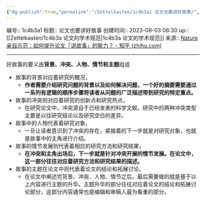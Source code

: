 ```yaml
---
{"dg-publish":true,"permalink":"/Zettelkasten/1c4b3a1 论文也要讲好故事/","dgPassFrontmatter":true}
---
```


编号:: 1c4b3a1
标题:: 论文也要讲好故事
创建时间:: 2023-08-03 08:30
up:: [[Zettelkasten/1c4b3a 论文的学术规范\|1c4b3a 论文的学术规范]]
来源:: [Nature亲自示范：如何提升论文「讲故事」的能力？ - 知乎 (zhihu.com)](https://zhuanlan.zhihu.com/p/593041037)

---

好故事的要义由**背景、冲突、人物、情节和主题**组成
- 故事的背景对应着研究的概况，
	- **作者需要介绍研究问题的背景以及如何解决问题，一个好的摘要需要通过一系列有逻辑的顺序步骤将读者从问题的广泛描述带到研究的特定重点。**
- 故事的冲突则对应着研究的创新点和研究热点，
	- 在研究论文中，冲突源自于已经发表的科学文献。研究中的两种冲突类型主要是以往研究结论以及研究空白的差异。
- 故事中的人物代表着研究对象，
	- 一旦让读者意识到了冲突的存在，紧接着的下一步就是对研究对象，也就是故事中的主角进行介绍。
- 故事的情节发展则代表着相应的研究方法和研究结果，
	- **在冲突和主角出场后，下一步就是针对冲突开展的情节发展。在论文中，这一部分往往对应着研究方法和研究结果的描述。**
- 故事的主题在论文中则代表着论文的结论和拓展讨论。
	- 在论文中阐述完背景、冲突、人物、情节之后，最后需要做的就是基于以上内容进行主题的升华。主题升华的部分往往对应着论文的结论和拓展讨论部分，这部分内容通常也是编辑和审稿人最为看重的部分。


